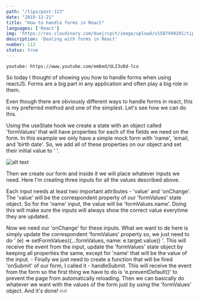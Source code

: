 ```yaml
---
path: "/tips/post-113"
date: "2019-12-21"
title: "How to handle forms in React"
languages: ['React']
img: 'https://res.cloudinary.com/duejrcpct/image/upload/v1587499291/tips/113-1_t56gun.png'
description: 'Dealing with forms in React'
number: 113
status: true
---
```


`youtube: https://www.youtube.com/embed/ULI3vDd-lco`

So today I thought of showing you how to handle forms when using reactJS. Forms are a big part in any application and often play a big role in them.

Even though there are obviously different ways to handle forms in react, this is my preferred method and one of the simplest. Let's see how we can do this.

Using the useState hook we create a state with an object called 'formValues' that will have properties for each of the fields we need on the form. In this example we only have a simple mock form with 'name', 'email, and 'birth date'. So, we add all of these properties on our object and set their initial value to ' '.

![alt text](https://res.cloudinary.com/duejrcpct/image/upload/v1587499385/tips/113-3_f1j0t7.png "Forms in React")

Then we create our form and inside it we will place whatever inputs we need. Here I'm creating three inputs for all the values described above.

Each input needs at least two important attributes - 'value' and 'onChange'. The 'value' will be the correspondent property of our 'formValues' state object. So for the 'name' input, the value will be 'formValues.name'. Doing this will make sure the inputs will always show the correct value everytime they are updated.

Now we need our 'onChange' for these inputs. What we want to de here is simply update the correspondent 'formValues' property so, we just need to do ' (e) => setFormValues({...formValues, name: e.target.value)} '. This will receive the event from the input, update the 'formValues' state object by keeping all properties the same, except for 'name' that will be the value of the input. -
Finally we just need to create a function that will be fired 'onSubmit' of our form, I called it - handleSubmit. This will receive the event from the form so the first thing we have to do is 'e.preventDefault()' to prevent the page from automatically reloading. Then we can basically do whatever we want with the values of the form just by using the 'formValues' object. And it's done! 🔥🔥